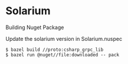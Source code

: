 Solarium
==

Building Nuget Package

Update the solarium version in Solarium.nuspec
```
$ bazel build //proto:csharp_grpc_lib
$ bazel run @nuget//file:downloaded -- pack 

```
